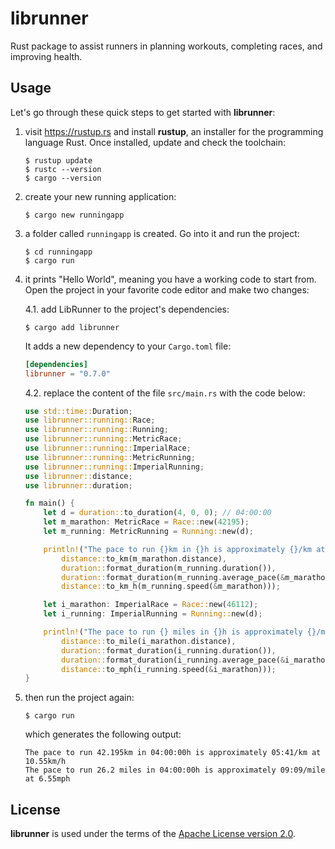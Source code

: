 # librunner

Rust package to assist runners in planning workouts, completing races, and improving health.

## Usage

Let's go through these quick steps to get started with **librunner**:

1. visit https://rustup.rs and install **rustup**, an installer for the programming language Rust. Once installed, update and check the toolchain:

       $ rustup update
       $ rustc --version
       $ cargo --version

2. create your new running application:

       $ cargo new runningapp

3. a folder called `runningapp` is created. Go into it and run the project:

       $ cd runningapp
       $ cargo run

4. it prints "Hello World", meaning you have a working code to start from. Open the project in your favorite code editor and make two changes:

   4.1. add LibRunner to the project's dependencies:

       $ cargo add librunner

   It adds a new dependency to your `Cargo.toml` file:

      ```toml
      [dependencies]
      librunner = "0.7.0"
      ```

   4.2. replace the content of the file `src/main.rs` with the code below:

      ```rust
      use std::time::Duration;
      use librunner::running::Race;
      use librunner::running::Running;
      use librunner::running::MetricRace;
      use librunner::running::ImperialRace;
      use librunner::running::MetricRunning;
      use librunner::running::ImperialRunning;
      use librunner::distance;
      use librunner::duration;

      fn main() {
          let d = duration::to_duration(4, 0, 0); // 04:00:00
          let m_marathon: MetricRace = Race::new(42195);
          let m_running: MetricRunning = Running::new(d);

          println!("The pace to run {}km in {}h is approximately {}/km at {:.2}km/h", 
              distance::to_km(m_marathon.distance),
              duration::format_duration(m_running.duration()), 
              duration::format_duration(m_running.average_pace(&m_marathon)),
              distance::to_km_h(m_running.speed(&m_marathon)));

          let i_marathon: ImperialRace = Race::new(46112);
          let i_running: ImperialRunning = Running::new(d);

          println!("The pace to run {} miles in {}h is approximately {}/mile at {:.2}mph", 
              distance::to_mile(i_marathon.distance), 
              duration::format_duration(i_running.duration()),
              duration::format_duration(i_running.average_pace(&i_marathon)),
              distance::to_mph(i_running.speed(&i_marathon)));
      }
      ```
5. then run the project again:

       $ cargo run

   which generates the following output:

       The pace to run 42.195km in 04:00:00h is approximately 05:41/km at 10.55km/h
       The pace to run 26.2 miles in 04:00:00h is approximately 09:09/mile at 6.55mph

## License

**librunner** is used under the terms of the [Apache License version 2.0](https://github.com/geekrunners/librunner/blob/main/LICENSE).